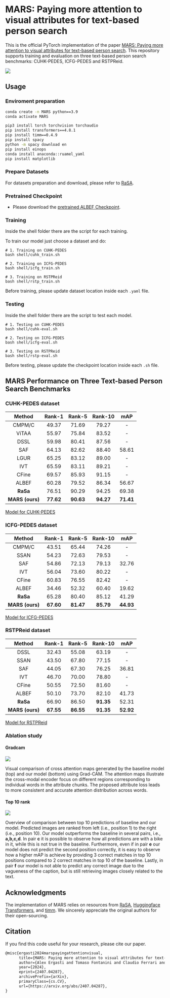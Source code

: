 # MARS: Paying more attention to visual attributes for text-based person search

This is the official PyTorch implementation of the paper [MARS: Paying more attention to visual attributes for text-based person search](). 
This repository supports training and evaluation on three text-based person search benchmarks: CUHK-PEDES, ICFG-PEDES and RSTPReid.

![](images/architecture.png)

## Usage
### Enviroment preparation
```bash
conda create -n MARS python==3.9
conda activate MARS

pip3 install torch torchvision torchaudio
pip install transformers==4.8.1
pip install timm==0.4.9
pip install spacy
python -m spacy download en
pip install einops
conda install anaconda::ruamel_yaml
pip install matplotlib
```

### Prepare Datasets

For datasets preparation and download, please refer to [RaSA](https://github.com/Flame-Chasers/RaSa/).

### Pretrained Checkpoint
- Please download the [pretrained ALBEF Checkpoint](https://storage.googleapis.com/sfr-pcl-data-research/ALBEF/ALBEF.pth).

### Training
Inside the shell folder there are the script for each training.

To train our model just choose a dataset and do:
```shell
# 1. Training on CUHK-PEDES
bash shell/cuhk_train.sh

# 2. Training on ICFG-PEDES
bash shell/icfg_train.sh

# 3. Training on RSTPReid
bash shell/rstp_train.sh
```

Before training, please update dataset location inside each ```.yaml``` file.


### Testing

Inside the shell folder there are the script to test each model.

```shell
# 1. Testing on CUHK-PEDES
bash shell/cuhk-eval.sh

# 2. Testing on ICFG-PEDES
bash shell/icfg-eval.sh

# 3. Testing on RSTPReid
bash shell/rstp-eval.sh
```

Before testing, please update the checkpoint location inside each ```.sh``` file.

## MARS Performance on Three Text-based Person Search Benchmarks
### CUHK-PEDES dataset

|     Method      |  Rank-1   |  Rank-5   |  Rank-10  |    mAP    |
| :-------------: | :-------: | :-------: | :-------: | :-------: |
|     CMPM/C      |   49.37   |   71.69   |   79.27   |     -     |
|      ViTAA      |   55.97   |   75.84   |   83.52   |     -     |
|      DSSL       |   59.98   |   80.41   |   87.56   |     -     |
|       SAF       |   64.13   |   82.62   |   88.40   |   58.61   |
|      LGUR       |   65.25   |   83.12   |   89.00   |     -     |
|       IVT       |   65.59   |   83.11   |   89.21   |     -     |
|      CFine      |   69.57   |   85.93   |   91.15   |     -     |
|      ALBEF      |   60.28   |   79.52   |   86.34   |   56.67   |
|    **RaSa**     |   76.51   |   90.29   |   94.25   |   69.38   |
| **MARS (ours)** | **77.62** | **90.63** | **94.27** | **71.41** |

[Model for CUHK-PEDES](https://univpr-my.sharepoint.com/:u:/g/personal/alex_ergasti_unipr_it/Eb6kU2z0UXFCqPUkJay4SdEBr958rd0sO8n1SX8MaILCeA?e=6dOApg)

### ICFG-PEDES dataset

|     Method      |  Rank-1   |  Rank-5   |  Rank-10  |    mAP    |
| :-------------: | :-------: | :-------: | :-------: | :-------: |
|     CMPM/C      |   43.51   |   65.44   |   74.26   |     -     |
|      SSAN       |   54.23   |   72.63   |   79.53   |     -     |
|       SAF       |   54.86   |   72.13   |   79.13   |   32.76   |
|       IVT       |   56.04   |   73.60   |   80.22   |     -     |
|      CFine      |   60.83   |   76.55   |   82.42   |     -     |
|      ALBEF      |   34.46   |   52.32   |   60.40   |   19.62   |
|    **RaSa**     |   65.28   |   80.40   |   85.12   |   41.29   |
| **MARS (ours)** | **67.60** | **81.47** | **85.79** | **44.93** |

[Model for ICFG-PEDES](https://univpr-my.sharepoint.com/:u:/g/personal/alex_ergasti_unipr_it/EdSC52AI76VEiAcQzD92HNcBPCxSutaW0HuwkglImhi5gA?e=ERW1XO)

### RSTPReid dataset

|     Method      |  Rank-1   |  Rank-5   |  Rank-10  |    mAP    |
| :-------------: | :-------: | :-------: | :-------: | :-------: |
|      DSSL       |   32.43   |   55.08   |   63.19   |     -     |
|      SSAN       |   43.50   |   67.80   |   77.15   |     -     |
|       SAF       |   44.05   |   67.30   |   76.25   |   36.81   |
|       IVT       |   46.70   |   70.00   |   78.80   |     -     |
|      CFine      |   50.55   |   72.50   |   81.60   |     -     |
|      ALBEF      |   50.10   |   73.70   |   82.10   |   41.73   |
|    **RaSa**     |   66.90   |   86.50   | **91.35** |   52.31   |
| **MARS (ours)** | **67.55** | **86.55** | **91.35** | **52.92** |

[Model for RSTPReid](https://univpr-my.sharepoint.com/:u:/g/personal/alex_ergasti_unipr_it/EddGS5Y5Io5HmPZFkw3HnAsBbstGUFi7xaqTMQhpLDcNmA?e=3kZeSG)

### Ablation study

#### Gradcam
![](images/gradcam.png)

Visual comparison of cross attention maps generated by the baseline model (top) and our model (bottom) using Grad-CAM. The attention maps illustrate the cross-modal encoder focus on different regions corresponding to individual words in the attribute chunks. The proposed attribute loss leads to more consistent and accurate attention distribution across words.


#### Top 10 rank
![](images/topk.png)

Overview of comparison between top 10 predictions of baseline and our model. Predicted images are ranked from left (i.e., position 1) to the right (i.e., position 10). Our model outperforms the baseline in several pairs, i.e., **a,b,c,d**. In pair **c** it is possible to observe how all predictions are with a bike in it, while this is not true in the baseline. Furthermore, even if in pair **e** our model does not predict the second position correctly, it is easy to observe how a higher mAP is achieve by providing 3 correct matches in top 10 positions compared to 2 correct matches in top 10 of the baseline. Lastly, in pair **f** our model is not able to predict any correct image due to the vagueness of the caption, but is still retrieving images closely related to the text.


## Acknowledgments
The implementation of MARS relies on resources from [RaSA](https://github.com/Flame-Chasers/RaSa/), [Huggingface Transformers](https://github.com/huggingface/transformers), and [timm](https://github.com/rwightman/pytorch-image-models/tree/master/timm). We sincerely appreciate the original authors for their open-sourcing.


## Citation
If you find this code useful for your research, please cite our paper.

```tex
@misc{ergasti2024marspayingattentionvisual,
      title={MARS: Paying more attention to visual attributes for text-based person search}, 
      author={Alex Ergasti and Tomaso Fontanini and Claudio Ferrari and Massimo Bertozzi and Andrea Prati},
      year={2024},
      eprint={2407.04287},
      archivePrefix={arXiv},
      primaryClass={cs.CV},
      url={https://arxiv.org/abs/2407.04287}, 
}
```
